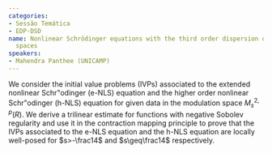 ```yaml
---
categories:
- Sessão Temática
- EDP-DSD
name: Nonlinear Schrödinger equations with the third order dispersion on modulation
  spaces
speakers:
- Mahendra Panthee (UNICAMP)
---
```


We consider the initial value problems (IVPs) associated to the extended nonlinear Schr\"odinger (e-NLS) equation and the higher order nonlinear Schr\"odinger (h-NLS) equation for given data in the modulation space $M_s^{2,p}(R)$. We derive a trilinear estimate for functions with negative Sobolev regularity and use it in the contraction mapping principle to prove that the IVPs associated to the e-NLS equation and the h-NLS equation are locally well-posed for $s>-\frac14$ and $s\geq\frac14$ respectively.